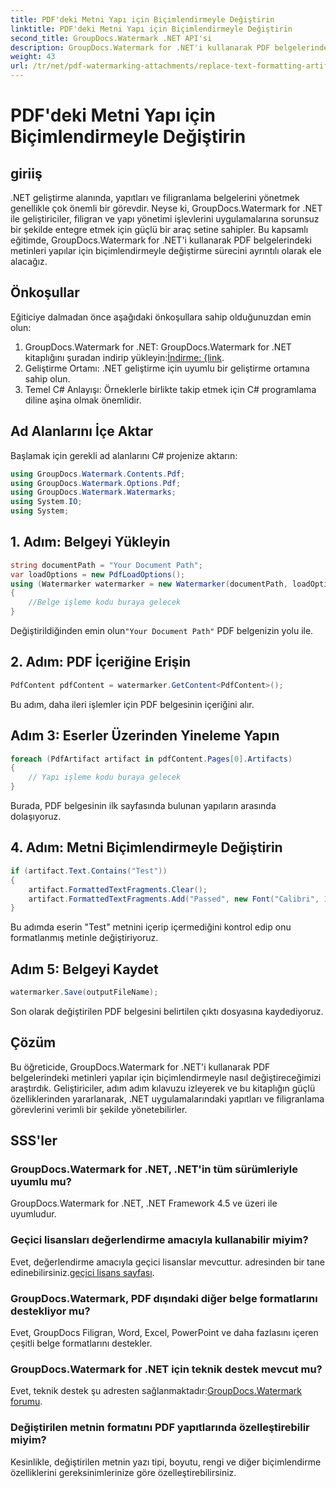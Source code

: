 ```yaml
---
title: PDF'deki Metni Yapı için Biçimlendirmeyle Değiştirin
linktitle: PDF'deki Metni Yapı için Biçimlendirmeyle Değiştirin
second_title: GroupDocs.Watermark .NET API'si
description: GroupDocs.Watermark for .NET'i kullanarak PDF belgelerindeki metinleri biçimlendirmeyle nasıl değiştireceğinizi öğrenin. Belge yönetimini zahmetsizce geliştirin.
weight: 43
url: /tr/net/pdf-watermarking-attachments/replace-text-formatting-artifact-pdf/
---
```


# PDF'deki Metni Yapı için Biçimlendirmeyle Değiştirin

## giriiş
.NET geliştirme alanında, yapıtları ve filigranlama belgelerini yönetmek genellikle çok önemli bir görevdir. Neyse ki, GroupDocs.Watermark for .NET ile geliştiriciler, filigran ve yapı yönetimi işlevlerini uygulamalarına sorunsuz bir şekilde entegre etmek için güçlü bir araç setine sahipler. Bu kapsamlı eğitimde, GroupDocs.Watermark for .NET'i kullanarak PDF belgelerindeki metinleri yapılar için biçimlendirmeyle değiştirme sürecini ayrıntılı olarak ele alacağız.
## Önkoşullar
Eğiticiye dalmadan önce aşağıdaki önkoşullara sahip olduğunuzdan emin olun:
1.  GroupDocs.Watermark for .NET: GroupDocs.Watermark for .NET kitaplığını şuradan indirip yükleyin:[İndirme: {link](https://releases.groupdocs.com/Watermark/net/).
2. Geliştirme Ortamı: .NET geliştirme için uyumlu bir geliştirme ortamına sahip olun.
3. Temel C# Anlayışı: Örneklerle birlikte takip etmek için C# programlama diline aşina olmak önemlidir.

## Ad Alanlarını İçe Aktar
Başlamak için gerekli ad alanlarını C# projenize aktarın:
```csharp
using GroupDocs.Watermark.Contents.Pdf;
using GroupDocs.Watermark.Options.Pdf;
using GroupDocs.Watermark.Watermarks;
using System.IO;
using System;
```
## 1. Adım: Belgeyi Yükleyin
```csharp
string documentPath = "Your Document Path";
var loadOptions = new PdfLoadOptions();
using (Watermarker watermarker = new Watermarker(documentPath, loadOptions))
{
    //Belge işleme kodu buraya gelecek
}
```
 Değiştirildiğinden emin olun`"Your Document Path"` PDF belgenizin yolu ile.
## 2. Adım: PDF İçeriğine Erişin
```csharp
PdfContent pdfContent = watermarker.GetContent<PdfContent>();
```
Bu adım, daha ileri işlemler için PDF belgesinin içeriğini alır.
## Adım 3: Eserler Üzerinden Yineleme Yapın
```csharp
foreach (PdfArtifact artifact in pdfContent.Pages[0].Artifacts)
{
    // Yapı işleme kodu buraya gelecek
}
```
Burada, PDF belgesinin ilk sayfasında bulunan yapıların arasında dolaşıyoruz.
## 4. Adım: Metni Biçimlendirmeyle Değiştirin
```csharp
if (artifact.Text.Contains("Test"))
{
    artifact.FormattedTextFragments.Clear();
    artifact.FormattedTextFragments.Add("Passed", new Font("Calibri", 19, FontStyle.Bold), Color.Red, Color.Aqua);
}
```
Bu adımda eserin "Test" metnini içerip içermediğini kontrol edip onu formatlanmış metinle değiştiriyoruz.
## Adım 5: Belgeyi Kaydet
```csharp
watermarker.Save(outputFileName);
```
Son olarak değiştirilen PDF belgesini belirtilen çıktı dosyasına kaydediyoruz.

## Çözüm
Bu öğreticide, GroupDocs.Watermark for .NET'i kullanarak PDF belgelerindeki metinleri yapılar için biçimlendirmeyle nasıl değiştireceğimizi araştırdık. Geliştiriciler, adım adım kılavuzu izleyerek ve bu kitaplığın güçlü özelliklerinden yararlanarak, .NET uygulamalarındaki yapıtları ve filigranlama görevlerini verimli bir şekilde yönetebilirler.
## SSS'ler
### GroupDocs.Watermark for .NET, .NET'in tüm sürümleriyle uyumlu mu?
GroupDocs.Watermark for .NET, .NET Framework 4.5 ve üzeri ile uyumludur.
### Geçici lisansları değerlendirme amacıyla kullanabilir miyim?
 Evet, değerlendirme amacıyla geçici lisanslar mevcuttur. adresinden bir tane edinebilirsiniz.[geçici lisans sayfası](https://purchase.groupdocs.com/temporary-license/).
### GroupDocs.Watermark, PDF dışındaki diğer belge formatlarını destekliyor mu?
Evet, GroupDocs Filigran, Word, Excel, PowerPoint ve daha fazlasını içeren çeşitli belge formatlarını destekler.
### GroupDocs.Watermark for .NET için teknik destek mevcut mu?
 Evet, teknik destek şu adresten sağlanmaktadır:[GroupDocs.Watermark forumu](https://forum.groupdocs.com/c/watermark/19).
### Değiştirilen metnin formatını PDF yapıtlarında özelleştirebilir miyim?
Kesinlikle, değiştirilen metnin yazı tipi, boyutu, rengi ve diğer biçimlendirme özelliklerini gereksinimlerinize göre özelleştirebilirsiniz.